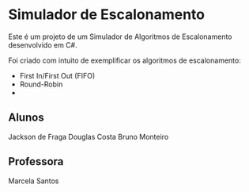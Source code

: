 Simulador de Escalonamento
======================

Este é um projeto de um Simulador de Algoritmos de Escalonamento desenvolvido em C#.

Foi criado com intuito de exemplificar os algoritmos de escalonamento:
- First In/First Out (FIFO)
- Round-Robin
- 











Alunos
-------------------------
Jackson de Fraga
Douglas Costa
Bruno Monteiro

Professora
-------------------------
Marcela Santos
